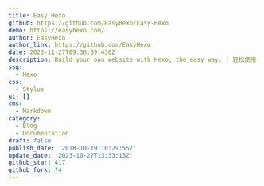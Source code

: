 ```yaml
---
title: Easy Hexo
github: https://github.com/EasyHexo/Easy-Hexo
demo: https://easyhexo.com/
author: EasyHexo
author_link: https://github.com/EasyHexo
date: 2023-11-27T09:36:39.430Z
description: Build your own website with Hexo, the easy way. | 轻松使用 Hexo 建站。
ssg:
  - Hexo
css:
  - Stylus
ui: []
cms:
  - Markdown
category:
  - Blog
  - Documentation
draft: false
publish_date: '2018-10-19T10:29:55Z'
update_date: '2023-10-27T13:33:13Z'
github_star: 417
github_fork: 74
---
```

